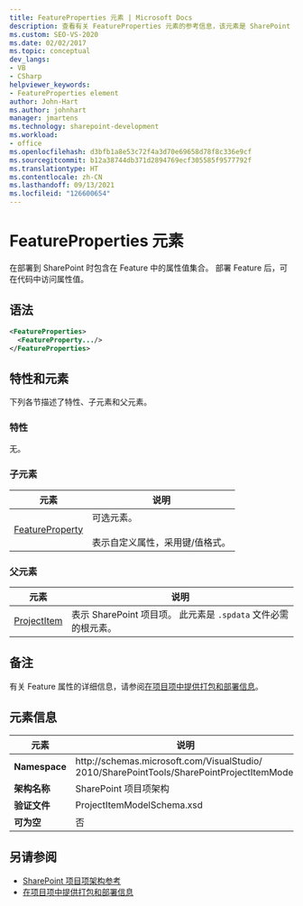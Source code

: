 ```yaml
---
title: FeatureProperties 元素 | Microsoft Docs
description: 查看有关 FeatureProperties 元素的参考信息，该元素是 SharePoint 项目项架构中的一个元素。
ms.custom: SEO-VS-2020
ms.date: 02/02/2017
ms.topic: conceptual
dev_langs:
- VB
- CSharp
helpviewer_keywords:
- FeatureProperties element
author: John-Hart
ms.author: johnhart
manager: jmartens
ms.technology: sharepoint-development
ms.workload:
- office
ms.openlocfilehash: d3bfb1a8e53c72f4a3d70e69658d78f8c336e9cf
ms.sourcegitcommit: b12a38744db371d2894769ecf305585f9577792f
ms.translationtype: HT
ms.contentlocale: zh-CN
ms.lasthandoff: 09/13/2021
ms.locfileid: "126600654"
---
```

# <a name="featureproperties-element"></a>FeatureProperties 元素
  在部署到 SharePoint 时包含在 Feature 中的属性值集合。 部署 Feature 后，可在代码中访问属性值。

## <a name="syntax"></a>语法

```xml
<FeatureProperties>
  <FeatureProperty.../>
</FeatureProperties>
```

## <a name="attributes-and-elements"></a>特性和元素
 下列各节描述了特性、子元素和父元素。

### <a name="attributes"></a>特性
 无。

### <a name="child-elements"></a>子元素

|元素|说明|
|-------------|-----------------|
|[FeatureProperty](../sharepoint/featureproperty-element.md)|可选元素。<br /><br /> 表示自定义属性，采用键/值格式。|

### <a name="parent-elements"></a>父元素

|元素|说明|
|-------------|-----------------|
|[ProjectItem](../sharepoint/projectitem-element.md)|表示 SharePoint 项目项。 此元素是 `.spdata` 文件必需的根元素。|

## <a name="remarks"></a>备注
 有关 Feature 属性的详细信息，请参阅[在项目项中提供打包和部署信息](../sharepoint/providing-packaging-and-deployment-information-in-project-items.md)。

## <a name="element-information"></a>元素信息

|元素|说明|
|-------------|-----------------|
|**Namespace**|http:\/\/schemas.microsoft.com/VisualStudio/<br>2010/SharePointTools/SharePointProjectItemModel|
|**架构名称**|SharePoint 项目项架构|
|**验证文件**|ProjectItemModelSchema.xsd|
|**可为空**|否|

## <a name="see-also"></a>另请参阅
- [SharePoint 项目项架构参考](../sharepoint/sharepoint-project-item-schema-reference.md)
- [在项目项中提供打包和部署信息](../sharepoint/providing-packaging-and-deployment-information-in-project-items.md)
